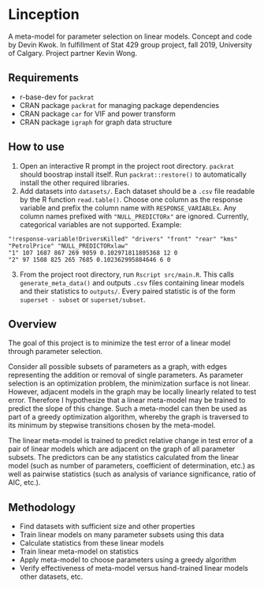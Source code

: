 Linception
==========

A meta-model for parameter selection on linear models.
Concept and code by Devin Kwok.
In fulfillment of Stat 429 group project, fall 2019, University of Calgary.
Project partner Kevin Wong.

Requirements
------------
* r-base-dev for `packrat`
* CRAN package `packrat` for managing package dependencies
* CRAN package `car` for VIF and power transform
* CRAN package `igraph` for graph data structure

How to use
----------
1. Open an interactive R prompt in the project root directory. `packrat` should
boostrap install itself. Run `packrat::restore()` to automatically install
the other required libraries.
2. Add datasets into `datasets/`. Each dataset should be a `.csv` file readable
by the R function `read.table()`. Choose one column as the response variable and
prefix the column name with `RESPONSE_VARIABLEx`.
Any column names prefixed with `"NULL_PREDICTORx"` are ignored.
Currently, categorical variables are not supported.
Example:
```
"!response-variable!DriversKilled" "drivers" "front" "rear" "kms" "PetrolPrice" "NULL_PREDICTORxlaw"
"1" 107 1687 867 269 9059 0.102971811805368 12 0
"2" 97 1508 825 265 7685 0.102362995884646 6 0
```
3. From the project root directory, run `Rscript src/main.R`.
This calls `generate_meta_data()` and outputs `.csv`
files containing linear models and their statistics to `outputs/`.
Every paired statistic is of the form `superset - subset` or `superset/subset`.


Overview
--------
The goal of this project is to minimize the test error of a linear model
through parameter selection.

Consider all possible subsets of parameters
as a graph, with edges representing the addition or removal of single
parameters. As parameter selection is an optimization
problem, the minimization surface is not linear. However, adjacent
models in the graph may be locally linearly related to test error.
Therefore I hypothesize that a linear meta-model may be
trained to predict the slope of this change. Such a meta-model can then
be used as part of a greedy optimization algorithm, whereby the graph is
traversed to its minimum by stepwise transitions chosen by the meta-model.

The linear meta-model is trained to predict relative change in test error
of a pair of linear models which are adjacent on the graph of all parameter
subsets. The predictors can be any statistics calculated from the linear model
(such as number of parameters, coefficient of determination, etc.) as well as
pairwise statistics (such as analysis of variance significance,
ratio of AIC, etc.).

Methodology
-----------
* Find datasets with sufficient size and other properties
* Train linear models on many parameter subsets using this data
* Calculate statistics from these linear models
* Train linear meta-model on statistics
* Apply meta-model to choose parameters using a greedy algorithm
* Verify effectiveness of meta-model versus hand-trained linear models
    other datasets, etc.



